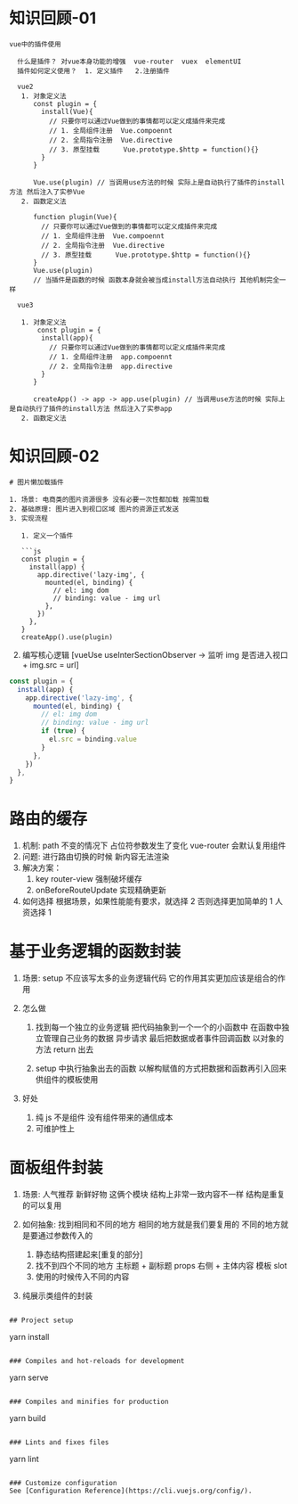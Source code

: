 # 知识回顾-01
```
vue中的插件使用

  什么是插件？ 对vue本身功能的增强  vue-router  vuex  elementUI
  插件如何定义使用？  1. 定义插件   2.注册插件

  vue2
   1. 对象定义法
      const plugin = {
        install(Vue){
          // 只要你可以通过Vue做到的事情都可以定义成插件来完成
          // 1. 全局组件注册  Vue.compoennt
          // 2. 全局指令注册  Vue.directive
          // 3. 原型挂载      Vue.prototype.$http = function(){}
        }
      }

      Vue.use(plugin) // 当调用use方法的时候 实际上是自动执行了插件的install方法 然后注入了实参Vue
   2. 函数定义法
      
      function plugin(Vue){
        // 只要你可以通过Vue做到的事情都可以定义成插件来完成
        // 1. 全局组件注册  Vue.compoennt
        // 2. 全局指令注册  Vue.directive
        // 3. 原型挂载      Vue.prototype.$http = function(){}
      }
      Vue.use(plugin)
      // 当插件是函数的时候 函数本身就会被当成install方法自动执行 其他机制完全一样

  vue3

   1. 对象定义法
       const plugin = {
        install(app){
          // 只要你可以通过Vue做到的事情都可以定义成插件来完成
          // 1. 全局组件注册  app.compoennt
          // 2. 全局指令注册  app.directive
        }
      }

      createApp() -> app -> app.use(plugin) // 当调用use方法的时候 实际上是自动执行了插件的install方法 然后注入了实参app
   2. 函数定义法

```

# 知识回顾-02
```
# 图片懒加载插件

1. 场景: 电商类的图片资源很多 没有必要一次性都加载 按需加载
2. 基础原理: 图片进入到视口区域 图片的资源正式发送
3. 实现流程

   1. 定义一个插件

   ```js
   const plugin = {
     install(app) {
       app.directive('lazy-img', {
         mounted(el, binding) {
           // el: img dom
           // binding: value - img url
         },
       })
     },
   }
   createApp().use(plugin)
   ```

   2. 编写核心逻辑
      [vueUse useInterSectionObserver -> 监听 img 是否进入视口 + img.src = url]

   ```js
   const plugin = {
     install(app) {
       app.directive('lazy-img', {
         mounted(el, binding) {
           // el: img dom
           // binding: value - img url
           if (true) {
             el.src = binding.value
           }
         },
       })
     },
   }
   ```

# 路由的缓存

1. 机制: path 不变的情况下 占位符参数发生了变化 vue-router 会默认复用组件
2. 问题: 进行路由切换的时候 新内容无法渲染
3. 解决方案：
   1. key router-view 强制破坏缓存
   2. onBeforeRouteUpdate 实现精确更新
4. 如何选择
   根据场景，如果性能能有要求，就选择 2 否则选择更加简单的 1 人资选择 1

# 基于业务逻辑的函数封装

1. 场景: setup 不应该写太多的业务逻辑代码 它的作用其实更加应该是组合的作用
2. 怎么做

   1. 找到每一个独立的业务逻辑 把代码抽象到一个一个的小函数中 在函数中独立管理自己业务的数据
      异步请求 最后把数据或者事件回调函数 以对象的方法 return 出去

   2. setup 中执行抽象出去的函数 以解构赋值的方式把数据和函数再引入回来 供组件的模板使用

3. 好处
   1. 纯 js 不是组件 没有组件带来的通信成本
   2. 可维护性上

# 面板组件封装

1. 场景: 人气推荐 新鲜好物 这俩个模块 结构上非常一致内容不一样 结构是重复的可以复用
2. 如何抽象: 找到相同和不同的地方 相同的地方就是我们要复用的 不同的地方就是要通过参数传入的

   1. 静态结构搭建起来[重复的部分]
   2. 找不到四个不同的地方 主标题 + 副标题 props 右侧 + 主体内容 模板 slot
   3. 使用的时候传入不同的内容

3. 纯展示类组件的封装
```

## Project setup
```
yarn install
```

### Compiles and hot-reloads for development
```
yarn serve
```

### Compiles and minifies for production
```
yarn build
```

### Lints and fixes files
```
yarn lint
```

### Customize configuration
See [Configuration Reference](https://cli.vuejs.org/config/).
